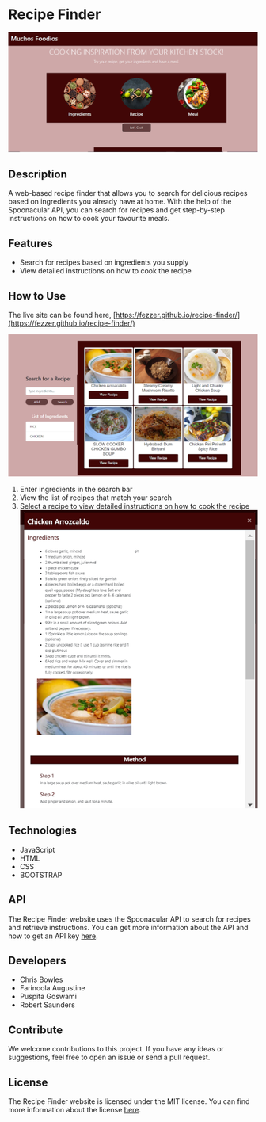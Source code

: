 # Recipe Finder
![Front View](./assets/images/front%20view.png)

## Description

A web-based recipe finder that allows you to search for delicious recipes based on ingredients you already have at home. With the help of the Spoonacular API, you can search for recipes and get step-by-step instructions on how to cook your favourite meals.

## Features

- Search for recipes based on ingredients you supply
- View detailed instructions on how to cook the recipe

## How to Use

The live site can be found here, [https://fezzer.github.io/recipe-finder/](https://fezzer.github.io/recipe-finder/)

![Front View](./assets/images/recipe_search.png)
1. Enter ingredients in the search bar
2. View the list of recipes that match your search
3. Select a recipe to view detailed instructions on how to cook the recipe
![Front View](./assets/images/instruction.png)

## Technologies

- JavaScript
- HTML
- CSS
- BOOTSTRAP

## API

The Recipe Finder website uses the Spoonacular API to search for recipes and retrieve instructions. You can get more information about the API and how to get an API key [here](https://spoonacular.com/food-api).

## Developers
- Chris Bowles
- Farinoola Augustine
- Puspita Goswami
- Robert Saunders

## Contribute

We welcome contributions to this project. If you have any ideas or suggestions, feel free to open an issue or send a pull request.

## License

The Recipe Finder website is licensed under the MIT license. You can find more information about the license [here](https://opensource.org/licenses/MIT).
